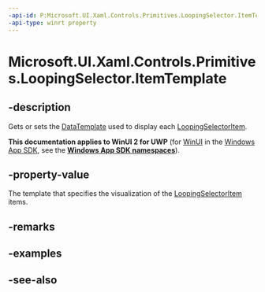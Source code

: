 ```yaml
---
-api-id: P:Microsoft.UI.Xaml.Controls.Primitives.LoopingSelector.ItemTemplate
-api-type: winrt property
---
```


<!-- Property syntax
public Windows.UI.Xaml.DataTemplate ItemTemplate { get;  set; }
-->

# Microsoft.UI.Xaml.Controls.Primitives.LoopingSelector.ItemTemplate

## -description
Gets or sets the [DataTemplate](../microsoft.ui.xaml/datatemplate.md) used to display each [LoopingSelectorItem](loopingselectoritem.md).

**This documentation applies to WinUI 2 for UWP** (for [WinUI](/windows/apps/winui/winui3/) in the [Windows App SDK](/windows/apps/windows-app-sdk/), see the **[Windows App SDK namespaces](/windows/windows-app-sdk/api/winrt/)**).

## -property-value
The template that specifies the visualization of the [LoopingSelectorItem](loopingselectoritem.md) items.

## -remarks

## -examples

## -see-also
